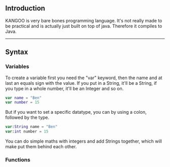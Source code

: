 ## Introduction

KANGOO is very bare bones programming language.
It's not really made to be practical and is actually just built on top of java.
Therefore it compiles to Java.

---

## Syntax

### Variables

To create a variable first you need the "var" keyword, then
the name and at last an equals sign with the value. If you put in
a String, it'll be a String, if you type in a whole number, it'll be an
Integer and so on.

``` swift
var name = "Ben"
var number = 15
```

But if you want to set a specific datatype, you can by using a colon, followed
by the type.

``` swift
var:String name = "Ben"
var:int number = 15
```

You can do simple maths with integers and add Strings together, which will
make put them behind each other.

### Functions

